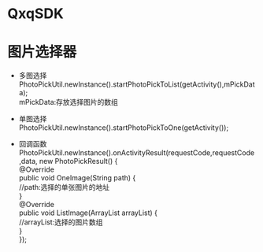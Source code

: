  # QxqSDK
 
 # 图片选择器
 
* 多图选择 <br>
PhotoPickUtil.newInstance().startPhotoPickToList(getActivity(),mPickData);<br>
mPickData:存放选择图片的数组


* 单图选择 <br>
PhotoPickUtil.newInstance().startPhotoPickToOne(getActivity());

* 回调函数 <br>
PhotoPickUtil.newInstance().onActivityResult(requestCode,requestCode,data, new PhotoPickResult() {<br>
                @Override <br>
                public void OneImage(String path) {<br>
                  //path:选择的单张图片的地址<br>
                }<br>
                @Override<br>
                public void ListImage(ArrayList<ImageInfo> arrayList) {<br>
                  //arrayList:选择的图片数组<br>
                }<br>
            });<br>
